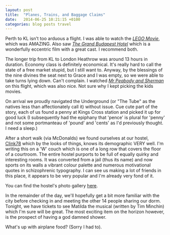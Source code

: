 ```yaml
---
layout: post
title:  "Planes, Trains, and Baggage Claims"
date:   2014-06-25 10:21:15 +0100
categories: blog posts travel
---
```


Perth to KL isn't too arduous a flight. I was able to watch the [*LEGO Movie*](www.imdb.com/title/tt1490017/), which was AMAZING. Also saw [*The Grand Budapest Hotel*](www.imdb.com/title/tt2278388/) which is a wonderfully eccentric film with a great cast. I recommend both.

The longer trip from KL to London Heathrow was around 13 hours in duration. 
Economy class is definitely economical. It's really hard to call the state of a free market stupid, but I still want to. Anyway, by the blessings of the nine divines the seat next to Grace and I was empty, so we were able to take turns lying down. Can't complain. I watched [*Mr Peabody and Sherman*](www.imdb.com/title/tt0864835/) on this flight, which was also nice. Not sure why I kept picking the kids movies.

On arrival we proudly navigated the Underground (or "The Tube" as the natives less than affectionately call it) without issue. Cue cute part of the story, each of us found a penny at Kings Cross station and picked it up for good luck (I subsequently had the epiphany that 'pence' is plural for 'penny' and not some portmanteau of 'pound' and 'cents' as I'd previously thought. I need a sleep.)

After a short walk (via McDonalds) we found ourselves at our hostel, [Clink78](www.clinkhostels.com/78) which by the looks of things, knows its demographic VERY well. I'm writing this on a 'W' couch which is one of a long row that covers the floor of a courtroom. The entire hostel purports to be full of equally quirky and interesting rooms. It was converted from a jail (thus its name) and now sports on its walls a vibrant colour palette and numerous motivational quotes in schizophrenic typography. I can see us making a lot of friends in this place, it appears to be very popular and I'm already very fond of it.

You can find the hostel's photo gallery [here](http://www.clinkhostels.com/london/backpacker-hostels/clink78/photos).

In the remainder of the day, we'll hopefully get a bit more familiar with the city before checking in and meeting the other 14 people sharing our dorm. Tonight, we have tickets to see Matilda the musical (written by Tim Minchin) which I'm sure will be great. The most exciting item on the horizon however, is the prospect of having a god damned shower.


What's up with airplane food?
(Sorry I had to).
